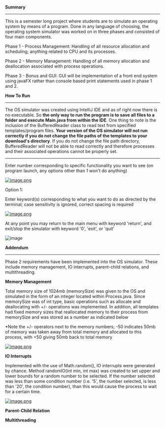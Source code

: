 **Summary**

-----------------------------------

This is a semester long project where students are to simulate an operating system by means of a program. Done in any language of choosing, the operating system simulator was worked on in three phases and consisted of four main components.

Phase 1 - Process Management: Handling of all resource allocation and scheduling; anything related to CPU and its processes.

Phase 2 - Memory Management: Handling of all memory allocation and deallocation associated with process operations.

Phase 3 - Bonus and GUI: GUI will be implementation of a front end system using javaFX rather than console based print statements used in phase 1 and 2. 

**How To Run**

-----------------------------------

The OS simulator was created using IntelliJ IDE and as of right now there is no executable. So **the only way to run the program is to save all files to a folder and execute Main.java from within the IDE**. One thing to note is the inclusion of the BufferedReader class to read text from specified templates/program files. **Your version of the OS simulator will not run correctly if you do not change the file paths of the templates to your download's directory**. If you do not change the file path directory, BufferedReader will not be able to read correctly and therefore processes and their associated operations cannot be properly set. 

-----------------------------------

Enter number corresponding to specific functionality you want to see (on program launch, any options other than 1 won't do anything)

[![image.png](https://i.postimg.cc/pr00y3t4/image.png)](https://postimg.cc/0KwGBWj0)

Option 1:

Enter keyword(s) corresponding to what you want to do as directed by the terminal; case sensitivity is ignored, correct spacing is required

[![image.png](https://i.postimg.cc/ZKxNP6BY/image.png)](https://postimg.cc/MvXXqMmg)

At any point you may return to the main menu with keyword 'return', and exit/stop the simulator with keyword '0', 'exit', or 'quit' 

![image](https://user-images.githubusercontent.com/61268356/140006314-2dbdf94f-ab22-45fe-8eb0-d394807a76ac.png)

**Addendum**

-----------------------------------

Phase 2 requirements have been implemented into the OS simulator. These include memory management, IO interrupts, parent-child relations, and multithreading.

**Memory Management**

Total memory size of 1024mb (memorySize) was given to the OS and simulated in the form of an integer located within Process.java. Since memorySize was of int type, basic operations such as allocate and deallocating with +/- operations was implemented. In addition, all templates had fixed memory sizes that reallocated memory to their process from memorySize and was stored as a number as indicated below

*Note the +/- operators next to the memory numbers; -50 indicates 50mb of memory was taken away from total memory and allocated to this process, with +50 giving 50mb back to total memory 

[![image.png](https://i.postimg.cc/2yT2wqnT/image.png)](https://postimg.cc/8fJRkzKr)



**IO Interrupts**

Implemented with the use of Math.random(), IO interrupts were generated by chance. Method randomIO(int min, int max) was created to set upper and lower bounds for a random number to be selected. If the number selected was less than some condition number (i.e. '5', the number selected, is less than '20', the condition number), than this would cause the process to wait for a certain time. 

[![image.png](https://i.postimg.cc/VNxCxYYw/image.png)](https://postimg.cc/06Cjm1MX)

**Parent-Child Relation**


**Multithreading**


